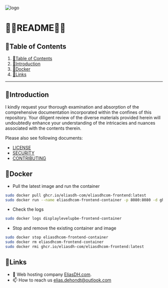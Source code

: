 ![logo](https://eliasdh.com/assets/media/images/logo-github.png)
# 💙🤍README🤍💙

## 📘Table of Contents

1. [📘Table of Contents](#📘table-of-contents)
2. [🖖Introduction](#🖖introduction)
3. [🚀Docker](#🚀docker)
4. [🔗Links](#🔗links)

---

## 🖖Introduction

I kindly request your thorough examination and absorption of the comprehensive documentation incorporated within the confines of this repository. Your diligent review of the diverse materials provided herein will undoubtedly enhance your understanding of the intricacies and nuances associated with the contents therein.

Please also see following documents:
- [LICENSE](LICENSE.md)
- [SECURITY](SECURITY.md)
- [CONTRIBUTING](CONTRIBUTING.md)

## 🚀Docker

- Pull the latest image and run the container
```bash
sudo docker pull ghcr.io/eliasdh-com/eliasdhcom-frontend:latest
sudo docker run --name eliasdhcom-frontend-container -p 8080:8080 -d ghcr.io/eliasdh-com/eliasdhcom-frontend:latest
```

- Check the logs
```bash
sudo docker logs displaylevelupbe-frontend-container
```

- Stop and remove the existing container and image
```bash
sudo docker stop eliasdhcom-frontend-container
sudo docker rm eliasdhcom-frontend-container
sudo docker rmi ghcr.io/eliasdh-com/eliasdhcom-frontend:latest
```

## 🔗Links
- 👯 Web hosting company [EliasDH.com](https://eliasdh.com).
- 📫 How to reach us elias.dehondt@outlook.com